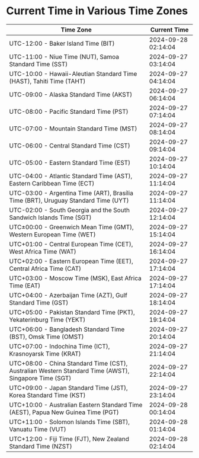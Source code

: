 # Current Time in Various Time Zones

| Time Zone | Current Time |
|-----------|--------------|
| UTC-12:00 - Baker Island Time (BIT) | 2024-09-28 02:14:04 |
| UTC-11:00 - Niue Time (NUT), Samoa Standard Time (SST) | 2024-09-27 03:14:04 |
| UTC-10:00 - Hawaii-Aleutian Standard Time (HAST), Tahiti Time (TAHT) | 2024-09-27 04:14:04 |
| UTC-09:00 - Alaska Standard Time (AKST) | 2024-09-27 06:14:04 |
| UTC-08:00 - Pacific Standard Time (PST) | 2024-09-27 07:14:04 |
| UTC-07:00 - Mountain Standard Time (MST) | 2024-09-27 08:14:04 |
| UTC-06:00 - Central Standard Time (CST) | 2024-09-27 09:14:04 |
| UTC-05:00 - Eastern Standard Time (EST) | 2024-09-27 10:14:04 |
| UTC-04:00 - Atlantic Standard Time (AST), Eastern Caribbean Time (ECT) | 2024-09-27 11:14:04 |
| UTC-03:00 - Argentina Time (ART), Brasília Time (BRT), Uruguay Standard Time (UYT) | 2024-09-27 11:14:04 |
| UTC-02:00 - South Georgia and the South Sandwich Islands Time (SGT) | 2024-09-27 12:14:04 |
| UTC±00:00 - Greenwich Mean Time (GMT), Western European Time (WET) | 2024-09-27 15:14:04 |
| UTC+01:00 - Central European Time (CET), West Africa Time (WAT) | 2024-09-27 16:14:04 |
| UTC+02:00 - Eastern European Time (EET), Central Africa Time (CAT) | 2024-09-27 17:14:04 |
| UTC+03:00 - Moscow Time (MSK), East Africa Time (EAT) | 2024-09-27 17:14:04 |
| UTC+04:00 - Azerbaijan Time (AZT), Gulf Standard Time (GST) | 2024-09-27 18:14:04 |
| UTC+05:00 - Pakistan Standard Time (PKT), Yekaterinburg Time (YEKT) | 2024-09-27 19:14:04 |
| UTC+06:00 - Bangladesh Standard Time (BST), Omsk Time (OMST) | 2024-09-27 20:14:04 |
| UTC+07:00 - Indochina Time (ICT), Krasnoyarsk Time (KRAT) | 2024-09-27 21:14:04 |
| UTC+08:00 - China Standard Time (CST), Australian Western Standard Time (AWST), Singapore Time (SGT) | 2024-09-27 22:14:04 |
| UTC+09:00 - Japan Standard Time (JST), Korea Standard Time (KST) | 2024-09-27 23:14:04 |
| UTC+10:00 - Australian Eastern Standard Time (AEST), Papua New Guinea Time (PGT) | 2024-09-28 00:14:04 |
| UTC+11:00 - Solomon Islands Time (SBT), Vanuatu Time (VUT) | 2024-09-28 01:14:04 |
| UTC+12:00 - Fiji Time (FJT), New Zealand Standard Time (NZST) | 2024-09-28 02:14:04 |
